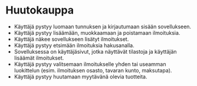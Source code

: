 # Huutokauppa

* Käyttäjä pystyy luomaan tunnuksen ja kirjautumaan sisään sovellukseen.
* Käyttäjä pystyy lisäämään, muokkaamaan ja poistamaan ilmoituksia.
* Käyttäjä näkee sovellukseen lisätyt ilmoitukset.
* Käyttäjä pystyy etsimään ilmoituksia hakusanalla.
* Sovelluksessa on käyttäjäsivut, jotka näyttävät tilastoja ja käyttäjän lisäämät ilmoitukset.
* Käyttäjä pystyy valitsemaan ilmoitukselle yhden tai useamman luokittelun (esim. ilmoituksen osasto, tavaran kunto, maksutapa).
* Käyttäjä pystyy huutamaan myytävänä olevia tuotteita.
